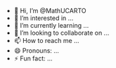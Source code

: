 - 👋 Hi, I’m @MathUCARTO
- 👀 I’m interested in ...
- 🌱 I’m currently learning ...
- 💞️ I’m looking to collaborate on ...
- 📫 How to reach me ...
- 😄 Pronouns: ...
- ⚡ Fun fact: ...

<!---
MathUCARTO/MathUCARTO is a ✨ special ✨ repository because its `README.md` (this file) appears on your GitHub profile.
You can click the Preview link to take a look at your changes.
--->
